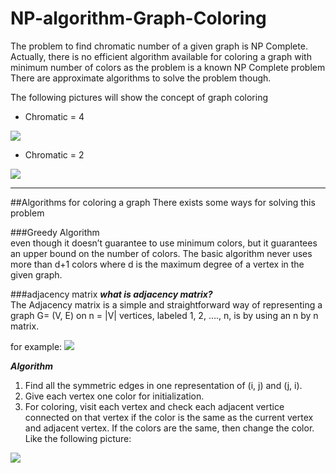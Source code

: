 # NP-algorithm-Graph-Coloring
The problem to find chromatic number of a given graph is NP Complete.  
Actually, there is no efficient algorithm available for coloring a graph with 
minimum number of colors as the problem is a known NP Complete problem
There are approximate algorithms to solve the problem though.

The following pictures will show the concept of graph coloring

 * Chromatic = 4
<img src="https://miro.medium.com/max/1400/1*RepNCTGsjs0SxeVPSzjguA.png">

 * Chromatic = 2
<img src="https://miro.medium.com/max/1400/1*CypxIsqimS2lSje756LaYQ.png">
 
***

##Algorithms for coloring a graph
There exists some ways for solving this problem  

###Greedy Algorithm  
even though it doesn’t guarantee to use minimum colors,
but it guarantees an upper bound on the number of colors. 
The basic algorithm never uses more than d+1 colors where d
is the maximum degree of a vertex in the given graph.

###adjacency matrix
***what is adjacency matrix?***  
The Adjacency matrix is a simple and straightforward
way of representing a graph G= (V, E) on n = |V| vertices,
labeled 1, 2, …., n, is by using an n by n matrix.

for example:
<img src="https://miro.medium.com/max/1400/1*NrZ7eQOxHxD5B2Li4Di7AQ.jpeg">  

***Algorithm***
1. Find all the symmetric edges in one representation of (i, j) and (j, i).
2. Give each vertex one color for initialization.
3. For coloring, visit each vertex and check each adjacent vertice connected 
on that vertex if the color is the same as the current vertex and adjacent 
vertex. If the colors are the same, then change the color.
Like the following picture:
<img src="https://miro.medium.com/max/1400/1*E8XiagfQoD1_Kb2d-bTPSA.jpeg">  


<!-- https://antiguadominic.medium.com/graph-coloring-adjacency-matrix-discrete-math-problem-8bf98295e0d0 -->